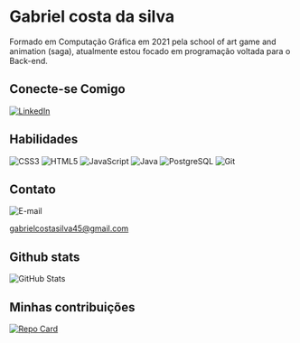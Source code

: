 # Gabriel costa da silva
Formado em Computação Gráfica em 2021 pela school of art game and animation (saga), atualmente estou focado em programação voltada para o Back-end.

## Conecte-se Comigo
[![LinkedIn](https://img.shields.io/badge/LinkedIn-fff?style=for-the-badge&logo=linkedin&logoColor=0E76A8)](https://www.linkedin.com/in/gabriel-costa-/)
## Habilidades
![CSS3](https://img.shields.io/badge/CSS3-1572B6?style=for-the-badge&logo=css3&logoColor=white)
![HTML5](https://img.shields.io/badge/HTML5-E34F26?style=for-the-badge&logo=html5&logoColor=white)
![JavaScript](https://img.shields.io/badge/JavaScript-F7DF1E?style=for-the-badge&logo=javascript&logoColor=black)
![Java](https://img.shields.io/badge/java-%23ED8B00.svg?style=for-the-badge&logo=openjdk&logoColor=white)
![PostgreSQL](https://img.shields.io/badge/PostgreSQL-000?style=for-the-badge&logo=postgresql)
![Git](https://img.shields.io/badge/Git-fff?style=for-the-badge&logo=Git)

## Contato
![E-mail](https://img.shields.io/badge/-Email-fff?style=for-the-badge&logo=microsoft-outlook&logoColor=E94D5F)
            
  gabrielcostasilva45@gmail.com


## Github stats
![GitHub Stats](https://github-readme-stats.vercel.app/api?username=Gabrielcscs&theme=transparent&bg_color=000&border_color=30A3DC&show_icons=true&icon_color=30A3DC&title_color=E94D5F&text_color=FFF)

## Minhas contribuições

[![Repo Card](https://github-readme-stats.vercel.app/api/pin/?username=Gabrielcscs&repo=dio-lab-open-source&bg_color=000&border_color=30A3DC&show_icons=true&icon_color=30A3DC&title_color=E94D5F&text_color=FFF)](https://github.com/Gabrielcscs)
